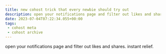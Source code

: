 ```yaml
---
title: new cohost trick that every newbie should try out
description: open your notifications page and filter out likes and shares. instant relief.
date: 2023-07-04T07:22:34.055+00:00
tags:
 - cohost meta
 - cohost archive
---
```


open your notifications page and filter out likes and shares. instant relief.